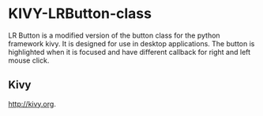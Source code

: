 # KIVY-LRButton-class

LR Button is a modified version of the button class for the python framework kivy. 
It is designed for use in desktop applications.
The button is highlighted when it is focused and have different callback for right and left mouse click.

Kivy
----
http://kivy.org.
